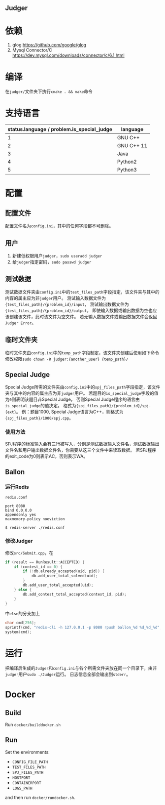 ## Judger

# 依赖
1. glog https://github.com/google/glog
2. Mysql Connector/C https://dev.mysql.com/downloads/connector/c/6.1.html

# 编译
在`judger/`文件夹下执行`cmake . && make`命令

# 支持语言
status.language / problem.is_special_judge | language
---- | ---
1 | GNU C++
2 | GNU C++ 11
3 | Java
4 | Python2
5 | Python3

# 配置

## 配置文件
配置文件名为`config.ini`，其中的任何字段都不可删除。
## 用户
1. 新建低权限用户`judger`，`sudo useradd judger`
2. 给`judger`指定密码，`sudo passwd judger`

## 测试数据
测试数据文件夹由`config.ini`中的`test_files_path`字段指定，该文件夹与其中的内容的属主应为非`judger`用户。
测试输入数据文件为`{test_files_path}/{problem_id}/input`，
测试输出数据文件为`{test_files_path}/{problem_id}/output`，
即使输入数据或输出数据为空也应该创建该文件，此时该文件为空文件。
若无输入数据文件或输出数据文件会返回`Judger Error`。

## 临时文件夹
临时文件夹由`config.ini`中的`temp_path`字段制定，该文件夹创建后使用如下命令修改权限`sudo chown -R judger:{another_user} {temp_path}/`

## Special Judge
Special Judge所需的文件夹由`config.ini`中的`spj_files_path`字段指定，该文件夹与其中的内容的属主应为非`judger`用户。
若题目的`is_special_judge`字段的值为`0`则表明该题目非Special Judge，
否则Special Judge程序的语言由`is_special_judge`的值决定。
格式为`{spj_files_path}/{problem_id}/spj.{ext}`。
例：题目1000, Special Judge语言为C++，则格式为`{spj_files_path}/1000/spj.cpp`。
### 使用方法
SPJ程序的标准输入会有三行被写入，分别是测试数据输入文件名，测试数据输出文件名和用户输出数据文件名，你需要从这三个文件中来读取数据。
若SPJ程序的exit_code为0则表示AC，否则表示WA。

## Ballon
### 运行Redis
`redis.conf`
```
port 8080
bind 0.0.0.0
appendonly yes
maxmemory-policy noeviction
```
`$ redis-server ./redis.conf`

### 修改Judger
修改`src/Submit.cpp`，在
```cpp
if (result == RunResult::ACCEPTED) {
    if (contest_id == 0) {
        if (!db.already_accepted(uid, pid)) {
            db.add_user_total_solved(uid);
        }
        db.add_user_total_accepted(uid);
    } else {
        db.add_contest_total_accepted(contest_id, pid);
    }
}
```
中`else`的分支加上
```cpp
char cmd[256];
sprintf(cmd, "redis-cli -h 127.0.0.1 -p 8080 rpush ballon_%d %d_%d_%d", contest_id, uid, pid, runid);
system(cmd);
```

# 运行
把编译后生成的`Judger`和`config.ini`与各个所需文件夹放在同一个目录下，由非`judger`用户`sudo ./Judger`运行。
日志信息全部会输出到`stderr`。

# Docker

## Build
Run `docker/builddocker.sh`

## Run
Set the environments:
* `CONFIG_FILE_PATH`
* `TEST_FILES_PATH`
* `SPJ_FILES_PATH` 
* `HOSTPORT`
* `CONTAINERPORT`
* `LOGS_PATH`

and then run `docker/rundocker.sh`.
